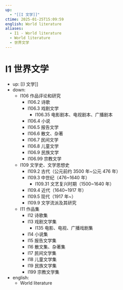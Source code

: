 ```yaml
---
up:
  - "[[I 文学]]"
ctime: 2025-01-25T15:09:59
english: World literature
aliases:
  - I1 - World literature
  - World literature
  - 世界文学
---
```


# I1 世界文学

- up: [[I 文学]]
- down:
	- I106 作品评论和研究
		- I106.2 诗歌
		- I106.3 戏剧文学
			- I106.35 电影剧本、电视剧本、广播剧本
		- I106.4 小说
		- I106.5 报告文学
		- I106.6 散文、杂著
		- I106.7 民间文学
		- I106.8 儿童文学
		- I106.9 民族文学
		- I106.99 宗教文学
	- I109 文学史、文学思想史
		- I109.2 古代（公元前约 3500 年~公元 476 年）
		- I109.3 中世纪（476~1640 年）
			- I109.31 文艺复兴时期（1500~1640 年）
		- I109.4 近代（1640~1917 年）
		- I109.5 现代（1917 年~）
		- I109.9 文学流派及其研究
	- I11 作品集
		- I12 诗歌集
		- I13 戏剧文学集
			- I135 电影、电视、广播戏剧集
		- I14 小说集
		- I15 报告文学集
		- I16 散文集、杂著集
		- I17 民间文学集
		- I18 儿童文学集
		- I19 民族文学集
		- I199 宗教文学集
- english:
	- World literature
